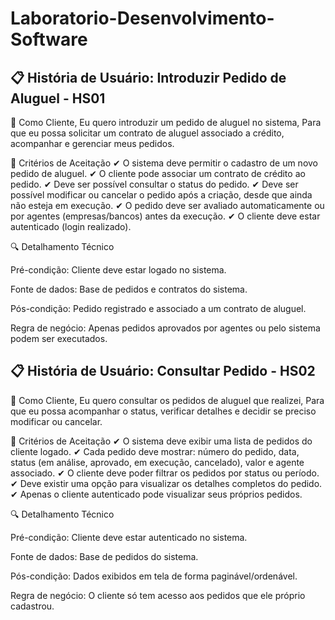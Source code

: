 # Laboratorio-Desenvolvimento-Software

## 📋 História de Usuário: Introduzir Pedido de Aluguel - HS01

👤 Como Cliente,
Eu quero introduzir um pedido de aluguel no sistema,
Para que eu possa solicitar um contrato de aluguel associado a crédito, acompanhar e gerenciar meus pedidos.

🎯 Critérios de Aceitação
✔ O sistema deve permitir o cadastro de um novo pedido de aluguel.
✔ O cliente pode associar um contrato de crédito ao pedido.
✔ Deve ser possível consultar o status do pedido.
✔ Deve ser possível modificar ou cancelar o pedido após a criação, desde que ainda não esteja em execução.
✔ O pedido deve ser avaliado automaticamente ou por agentes (empresas/bancos) antes da execução.
✔ O cliente deve estar autenticado (login realizado).

🔍 Detalhamento Técnico

Pré-condição: Cliente deve estar logado no sistema.

Fonte de dados: Base de pedidos e contratos do sistema.

Pós-condição: Pedido registrado e associado a um contrato de aluguel.

Regra de negócio: Apenas pedidos aprovados por agentes ou pelo sistema podem ser executados.

## 📋 História de Usuário: Consultar Pedido - HS02

👤 Como Cliente,
Eu quero consultar os pedidos de aluguel que realizei,
Para que eu possa acompanhar o status, verificar detalhes e decidir se preciso modificar ou cancelar.

🎯 Critérios de Aceitação
✔ O sistema deve exibir uma lista de pedidos do cliente logado.
✔ Cada pedido deve mostrar: número do pedido, data, status (em análise, aprovado, em execução, cancelado), valor e agente associado.
✔ O cliente deve poder filtrar os pedidos por status ou período.
✔ Deve existir uma opção para visualizar os detalhes completos do pedido.
✔ Apenas o cliente autenticado pode visualizar seus próprios pedidos.

🔍 Detalhamento Técnico

Pré-condição: Cliente deve estar autenticado no sistema.

Fonte de dados: Base de pedidos do sistema.

Pós-condição: Dados exibidos em tela de forma paginável/ordenável.

Regra de negócio: O cliente só tem acesso aos pedidos que ele próprio cadastrou.
